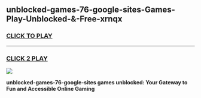 
## unblocked-games-76-google-sites-Games-Play-Unblocked-&-Free-xrnqx
<h3>
<a href="https://premium76.site?title=unblocked-games-76-google-sites&ref=24A">CLICK TO PLAY</a></h3>
<hr>

<h3>
<a href="https://premium76.site?title=unblocked-games-76-google-sites&ref=24A">CLICK 2 PLAY</a>
  
</h3>

<a href="https://premium76.site?title=unblocked-games-76-google-sites&ref=24A"><img src="https://clearcache.store/games.png"></a>


**unblocked-games-76-google-sites games unblocked: Your Gateway to Fun and Accessible Online Gaming**
